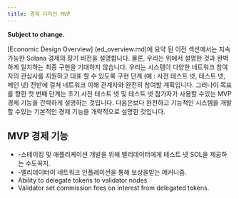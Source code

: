 ```yaml
---
title: 경제 디자인 MVP
---
```


**Subject to change.**

\[Economic Design Overview\] (ed_overview.md)에 요약 된 이전 섹션에서는 지속 가능한 Solana 경제의 장기 비전을 설명합니다. 물론, 우리는 위에서 설명한 것과 완벽하게 일치하는 최종 구현을 기대하지 않습니다. 우리는 시스템이 다양한 네트워크 참여자의 관심사를 지원하고 대표 할 수 있도록 구현 단계 (예 : 사전 테스트 넷, 테스트 넷, 메인 넷) 전반에 걸쳐 네트워크 이해 관계자와 완전히 참여할 계획입니다. 그러나이 목표를 향한 첫 번째 단계는 초기 사전 테스트 넷 및 테스트 넷 참가자가 사용할 수있는 MVP 경제 기능을 간략하게 설명하는 것입니다. 다음은보다 완전하고 기능적인 시스템을 개발할 수있는 기본적인 경제 기능을 개략적으로 설명한 것입니다.

## MVP 경제 기능

- -스테이킹 및 애플리케이션 개발을 위해 밸리데이터에게 테스트 넷 SOL을 제공하는 수도꼭지.
- -밸리데이터이 네트워크 인플레이션을 통해 보상을받는 메커니즘.
- Ability to delegate tokens to validator nodes
- Validator set commission fees on interest from delegated tokens.
